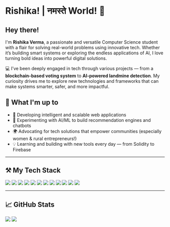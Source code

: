 # Rishika! | नमस्ते World! 👋

## Hey there!

I'm **Rishika Verma**, a passionate and versatile Computer Science student with a flair for solving real-world problems using innovative tech. Whether it’s building smart systems or exploring the endless applications of AI, I love turning bold ideas into powerful digital solutions.

💻 I’ve been deeply engaged in tech through various projects — from a **blockchain-based voting system** to **AI-powered landmine detection**. My curiosity drives me to explore new technologies and frameworks that can make systems smarter, safer, and more impactful.

## 🌟 What I'm up to

- 🚀 Developing intelligent and scalable web applications  
- 🤖 Experimenting with AI/ML to build recommendation engines and chatbots  
- 🌍 Advocating for tech solutions that empower communities (especially women & rural entrepreneurs!)  
- 💡 Learning and building with new tools every day — from Solidity to Firebase

---

## ⚒️ My Tech Stack

<p align="left">
  <img src="https://img.shields.io/badge/Java-ED8B00?style=flat&logo=java&logoColor=white"/>
  <img src="https://img.shields.io/badge/C++-00599C?style=flat&logo=c%2B%2B&logoColor=white"/>
  <img src="https://img.shields.io/badge/HTML5-e34c26?style=flat&logo=html5&logoColor=white"/>
  <img src="https://img.shields.io/badge/CSS3-1572B6?style=flat&logo=css3&logoColor=white"/>
  <img src="https://img.shields.io/badge/JavaScript-F7DF1E?style=flat&logo=javascript&logoColor=black"/>
  <img src="https://img.shields.io/badge/Python-3776AB?style=flat&logo=python&logoColor=white"/>
  <img src="https://img.shields.io/badge/MySQL-4479A1?style=flat&logo=mysql&logoColor=white"/>
  <img src="https://img.shields.io/badge/MongoDB-47A248?style=flat&logo=mongodb&logoColor=white"/>
  <img src="https://img.shields.io/badge/Firebase-ffca28?style=flat&logo=firebase&logoColor=black"/>
  <img src="https://img.shields.io/badge/Google_Cloud-4285F4?style=flat&logo=google-cloud&logoColor=white"/>
  <img src="https://img.shields.io/badge/GitHub_Pages-222222?style=flat&logo=github&logoColor=white"/>
  <img src="https://img.shields.io/badge/Solidity-363636?style=flat&logo=solidity&logoColor=white"/>
</p>

---

## 📈 GitHub Stats

<p align="left">
  <img src="https://github-readme-stats.vercel.app/api?username=your-github-username&show_icons=true&theme=tokyonight"/>
  <img src="https://github-readme-stats.vercel.app/api/top-langs/?username=your-github-username&layout=compact&theme=tokyonight"/>
</p>
